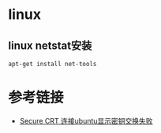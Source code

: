 # linux


## linux netstat安装

```
apt-get install net-tools 
```

# 参考链接

- [Secure CRT 连接ubuntu显示密钥交换失败](https://zhuanlan.zhihu.com/p/358671357)
